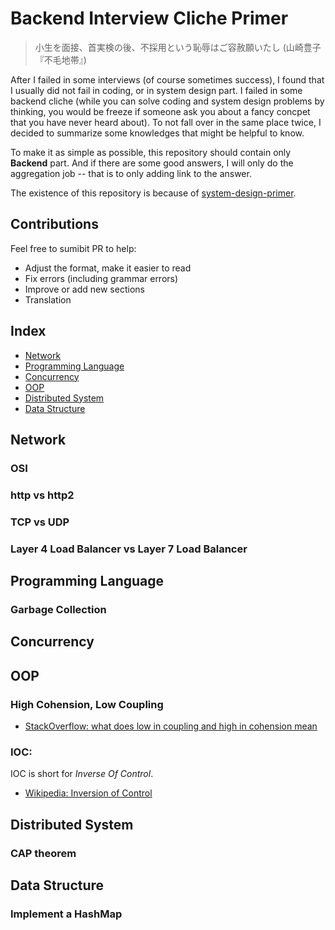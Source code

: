 # Backend Interview Cliche Primer

> 小生を面接、首実検の後、不採用という恥辱はご容赦願いたし
> (山崎豊子『不毛地帯』)

After I failed in some interviews (of course sometimes success), I found that I usually did not fail in coding, or in system design part. I failed in some backend cliche (while you can solve coding and system design problems by thinking, you would be freeze if someone ask you about a fancy concpet that you have never heard about). To not fall over in the same place twice, I decided to summarize some knowledges that might be helpful to know.

To make it as simple as possible, this repository should contain only **Backend** part. And if there are some good answers, I will only do the aggregation job -- that is to only adding link to the answer.

The existence of this repository is because of [system-design-primer](https://github.com/donnemartin/system-design-primer).

## Contributions
Feel free to sumibit PR to help:
- Adjust the format, make it easier to read
- Fix errors (including grammar errors)
- Improve or add new sections
- Translation

## Index
- [Network](#network)
- [Programming Language](#programming-language)
- [Concurrency](#concurrency)
- [OOP](#oop)
- [Distributed System](#distributed-system)
- [Data Structure](#data-structure)

## Network
### OSI
### http vs http2
### TCP vs UDP
### Layer 4 Load Balancer vs Layer 7 Load Balancer

## Programming Language
### Garbage Collection

## Concurrency

## OOP
### High Cohension, Low Coupling
- [StackOverflow: what does low in coupling and high in cohension mean](https://stackoverflow.com/questions/14000762/what-does-low-in-coupling-and-high-in-cohesion-mean)

### IOC: 
IOC is short for *Inverse Of Control*.
- [Wikipedia: Inversion of Control](https://en.wikipedia.org/wiki/Inversion_of_control)

## Distributed System
### CAP theorem

## Data Structure
### Implement a HashMap
